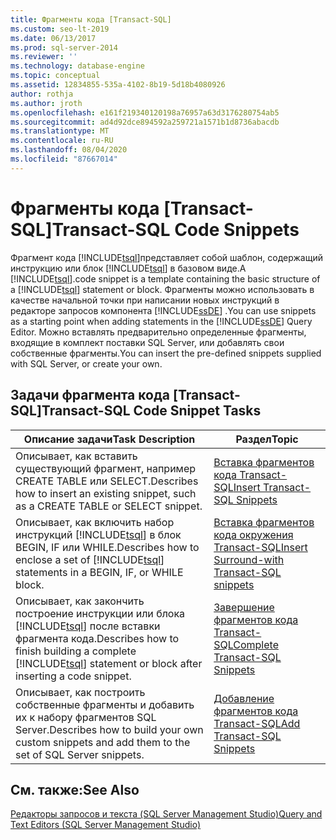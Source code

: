 ```yaml
---
title: Фрагменты кода [Transact-SQL]
ms.custom: seo-lt-2019
ms.date: 06/13/2017
ms.prod: sql-server-2014
ms.reviewer: ''
ms.technology: database-engine
ms.topic: conceptual
ms.assetid: 12834855-535a-4102-8b19-5d18b4080926
author: rothja
ms.author: jroth
ms.openlocfilehash: e161f219340120198a76957a63d3176280754ab5
ms.sourcegitcommit: ad4d92dce894592a259721a1571b1d8736abacdb
ms.translationtype: MT
ms.contentlocale: ru-RU
ms.lasthandoff: 08/04/2020
ms.locfileid: "87667014"
---
```

# <a name="transact-sql-code-snippets"></a><span data-ttu-id="8a33d-102">Фрагменты кода [Transact-SQL]</span><span class="sxs-lookup"><span data-stu-id="8a33d-102">Transact-SQL Code Snippets</span></span>
  <span data-ttu-id="8a33d-103">Фрагмент кода [!INCLUDE[tsql](../../includes/tsql-md.md)]представляет собой шаблон, содержащий инструкцию или блок [!INCLUDE[tsql](../../includes/tsql-md.md)] в базовом виде.</span><span class="sxs-lookup"><span data-stu-id="8a33d-103">A [!INCLUDE[tsql](../../includes/tsql-md.md)].code snippet is a template containing the basic structure of a [!INCLUDE[tsql](../../includes/tsql-md.md)] statement or block.</span></span> <span data-ttu-id="8a33d-104">Фрагменты можно использовать в качестве начальной точки при написании новых инструкций в редакторе запросов компонента [!INCLUDE[ssDE](../../includes/ssde-md.md)] .</span><span class="sxs-lookup"><span data-stu-id="8a33d-104">You can use snippets as a starting point when adding statements in the [!INCLUDE[ssDE](../../includes/ssde-md.md)] Query Editor.</span></span> <span data-ttu-id="8a33d-105">Можно вставлять предварительно определенные фрагменты, входящие в комплект поставки SQL Server, или добавлять свои собственные фрагменты.</span><span class="sxs-lookup"><span data-stu-id="8a33d-105">You can insert the pre-defined snippets supplied with SQL Server, or create your own.</span></span>  
  
## <a name="transact-sql-code-snippet-tasks"></a><span data-ttu-id="8a33d-106">Задачи фрагмента кода [Transact-SQL]</span><span class="sxs-lookup"><span data-stu-id="8a33d-106">Transact-SQL Code Snippet Tasks</span></span>  
  
|<span data-ttu-id="8a33d-107">Описание задачи</span><span class="sxs-lookup"><span data-stu-id="8a33d-107">Task Description</span></span>|<span data-ttu-id="8a33d-108">Раздел</span><span class="sxs-lookup"><span data-stu-id="8a33d-108">Topic</span></span>|  
|----------------------|-----------|  
|<span data-ttu-id="8a33d-109">Описывает, как вставить существующий фрагмент, например CREATE TABLE или SELECT.</span><span class="sxs-lookup"><span data-stu-id="8a33d-109">Describes how to insert an existing snippet, such as a CREATE TABLE or SELECT snippet.</span></span>|[<span data-ttu-id="8a33d-110">Вставка фрагментов кода Transact-SQL</span><span class="sxs-lookup"><span data-stu-id="8a33d-110">Insert Transact-SQL Snippets</span></span>](insert-transact-sql-snippets.md)|  
|<span data-ttu-id="8a33d-111">Описывает, как включить набор инструкций [!INCLUDE[tsql](../../includes/tsql-md.md)] в блок BEGIN, IF или WHILE.</span><span class="sxs-lookup"><span data-stu-id="8a33d-111">Describes how to enclose a set of [!INCLUDE[tsql](../../includes/tsql-md.md)] statements in a BEGIN, IF, or WHILE block.</span></span>|[<span data-ttu-id="8a33d-112">Вставка фрагментов кода окружения Transact-SQL</span><span class="sxs-lookup"><span data-stu-id="8a33d-112">Insert Surround-with Transact-SQL snippets</span></span>](insert-surround-with-transact-sql-snippets.md)|  
|<span data-ttu-id="8a33d-113">Описывает, как закончить построение инструкции или блока [!INCLUDE[tsql](../../includes/tsql-md.md)] после вставки фрагмента кода.</span><span class="sxs-lookup"><span data-stu-id="8a33d-113">Describes how to finish building a complete [!INCLUDE[tsql](../../includes/tsql-md.md)] statement or block after inserting a code snippet.</span></span>|[<span data-ttu-id="8a33d-114">Завершение фрагментов кода Transact-SQL</span><span class="sxs-lookup"><span data-stu-id="8a33d-114">Complete Transact-SQL Snippets</span></span>](complete-transact-sql-snippets.md)|  
|<span data-ttu-id="8a33d-115">Описывает, как построить собственные фрагменты и добавить их к набору фрагментов SQL Server.</span><span class="sxs-lookup"><span data-stu-id="8a33d-115">Describes how to build your own custom snippets and add them to the set of SQL Server snippets.</span></span>|[<span data-ttu-id="8a33d-116">Добавление фрагментов кода Transact-SQL</span><span class="sxs-lookup"><span data-stu-id="8a33d-116">Add Transact-SQL Snippets</span></span>](add-transact-sql-snippets.md)|  
  
## <a name="see-also"></a><span data-ttu-id="8a33d-117">См. также:</span><span class="sxs-lookup"><span data-stu-id="8a33d-117">See Also</span></span>  
 [<span data-ttu-id="8a33d-118">Редакторы запросов и текста (SQL Server Management Studio)</span><span class="sxs-lookup"><span data-stu-id="8a33d-118">Query and Text Editors &#40;SQL Server Management Studio&#41;</span></span>](../scripting/query-and-text-editors-sql-server-management-studio.md)  
  
  

